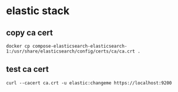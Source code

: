 # elastic stack
## copy ca cert
```
docker cp compose-elasticsearch-elasticsearch-1:/usr/share/elasticsearch/config/certs/ca/ca.crt .
```
## test ca cert
```
curl --cacert ca.crt -u elastic:changeme https://localhost:9200
```